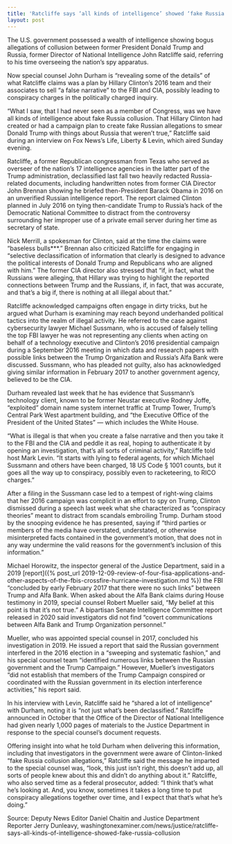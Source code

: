 ```yaml
---
title: 'Ratcliffe says ‘all kinds of intelligence’ showed ‘fake Russia collusion’'
layout: post
---
```


The U.S. government possessed a wealth of intelligence showing bogus allegations of collusion between former President Donald Trump and Russia, former Director of National Intelligence John Ratcliffe said, referring to his time overseeing the nation’s spy apparatus.

Now special counsel John Durham is “revealing some of the details” of what Ratcliffe claims was a plan by Hillary Clinton’s 2016 team and their associates to sell “a false narrative” to the FBI and CIA, possibly leading to conspiracy charges in the politically charged inquiry.

“What I saw, that I had never seen as a member of Congress, was we have all kinds of intelligence about fake Russia collusion. That Hillary Clinton had created or had a campaign plan to create fake Russian allegations to smear Donald Trump with things about Russia that weren’t true,” Ratcliffe said during an interview on Fox News’s Life, Liberty &amp; Levin, which aired Sunday evening.

Ratcliffe, a former Republican congressman from Texas who served as overseer of the nation’s 17 intelligence agencies in the latter part of the Trump administration, declassified last fall two heavily redacted Russia-related documents, including handwritten notes from former CIA Director John Brennan showing he briefed then-President Barack Obama in 2016 on an unverified Russian intelligence report. The report claimed Clinton planned in July 2016 on tying then-candidate Trump to Russia’s hack of the Democratic National Committee to distract from the controversy surrounding her improper use of a private email server during her time as secretary of state.

Nick Merrill, a spokesman for Clinton, said at the time the claims were “baseless bulls\*\*\*.” Brennan also criticized Ratcliffe for engaging in “selective declassification of information that clearly is designed to advance the political interests of Donald Trump and Republicans who are aligned with him.” The former CIA director also stressed that “if, in fact, what the Russians were alleging, that Hillary was trying to highlight the reported connections between Trump and the Russians, if, in fact, that was accurate, and that’s a big if, there is nothing at all illegal about that.”

Ratcliffe acknowledged campaigns often engage in dirty tricks, but he argued what Durham is examining may reach beyond underhanded political tactics into the realm of illegal activity. He referred to the case against cybersecurity lawyer Michael Sussmann, who is accused of falsely telling the top FBI lawyer he was not representing any clients when acting on behalf of a technology executive and Clinton’s 2016 presidential campaign during a September 2016 meeting in which data and research papers with possible links between the Trump Organization and Russia’s Alfa Bank were discussed. Sussmann, who has pleaded not guilty, also has acknowledged giving similar information in February 2017 to another government agency, believed to be the CIA.

Durham revealed last week that he has evidence that Sussmann’s technology client, known to be former Neustar executive Rodney Joffe, “exploited” domain name system internet traffic at Trump Tower, Trump’s Central Park West apartment building, and “the Executive Office of the President of the United States” — which includes the White House.

“What is illegal is that when you create a false narrative and then you take it to the FBI and the CIA and peddle it as real, hoping to authenticate it by opening an investigation, that’s all sorts of criminal activity,” Ratcliffe told host Mark Levin. “It starts with lying to federal agents, for which Michael Sussmann and others have been charged, 18 US Code § 1001 counts, but it goes all the way up to conspiracy, possibly even to racketeering, to RICO charges.”

After a filing in the Sussmann case led to a tempest of right-wing claims that her 2016 campaign was complicit in an effort to spy on Trump, Clinton dismissed during a speech last week what she characterized as “conspiracy theories” meant to distract from scandals embroiling Trump. Durham stood by the snooping evidence he has presented, saying if “third parties or members of the media have overstated, understated, or otherwise misinterpreted facts contained in the government’s motion, that does not in any way undermine the valid reasons for the government’s inclusion of this information.”

Michael Horowitz, the inspector general of the Justice Department, said in a 2019 [report]({% post_url 2019-12-09-review-of-four-fisa-applications-and-other-aspects-of-the-fbis-crossfire-hurricane-investigation.md %}) the FBI “concluded by early February 2017 that there were no such links” between Trump and Alfa Bank. When asked about the Alfa Bank claims during House testimony in 2019, special counsel Robert Mueller said, “My belief at this point is that it’s not true.” A bipartisan Senate Intelligence Committee report released in 2020 said investigators did not find “covert communications between Alfa Bank and Trump Organization personnel.”

Mueller, who was appointed special counsel in 2017, concluded his investigation in 2019. He issued a report that said the Russian government interfered in the 2016 election in a “sweeping and systematic fashion,” and his special counsel team “identified numerous links between the Russian government and the Trump Campaign.” However, Mueller’s investigators “did not establish that members of the Trump Campaign conspired or coordinated with the Russian government in its election interference activities,” his report said.

In his interview with Levin, Ratcliffe said he “shared a lot of intelligence” with Durham, noting it is “not just what’s been declassified.” Ratcliffe announced in October that the Office of the Director of National Intelligence had given nearly 1,000 pages of materials to the Justice Department in response to the special counsel’s document requests.

Offering insight into what he told Durham when delivering this information, including that investigators in the government were aware of Clinton-linked “fake Russia collusion allegations,” Ratcliffe said the message he imparted to the special counsel was, “look, this just isn’t right, this doesn’t add up, all sorts of people knew about this and didn’t do anything about it.” Ratcliffe, who also served time as a federal prosecutor, added: “I think that’s what he’s looking at. And, you know, sometimes it takes a long time to put conspiracy allegations together over time, and I expect that that’s what he’s doing.”

Source: Deputy News Editor Daniel Chaitin and Justice Department Reporter Jerry Dunleavy, washingtonexaminer.com/news/justice/ratcliffe-says-all-kinds-of-intelligence-showed-fake-russia-collusion

